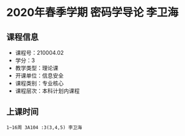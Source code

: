 # 2020年春季学期 密码学导论 李卫海






## 课程信息

- 课程号：210004.02
- 学分：3
- 教学类型：理论课
- 开课单位：信息安全
- 课程类别：专业核心
- 课程层次：本科计划内课程

## 上课时间

```
1~16周 3A104 :3(3,4,5) 李卫海
```

